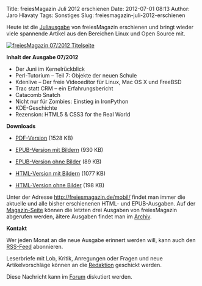 Title: freiesMagazin Juli 2012 erschienen
Date: 2012-07-01 08:13
Author: Jaro Hlavaty
Tags: Sonstiges
Slug: freiesmagazin-juli-2012-erschienen

Heute ist die
[Juliausgabe](http://www.freiesmagazin.de/freiesMagazin-2012-07) von
freiesMagazin erschienen und bringt wieder viele spannende Artikel aus
den Bereichen Linux und Open Source mit.


[![freiesMagazin 07/2012
Titelseite](http://www.freiesmagazin.de/system/files/freiesmagazin-2012-07.png)](http://www.freiesmagazin.de/system/files/freiesmagazin-2012-07.png)


<!--break--><!--break-->

**Inhalt der Ausgabe 07/2012**


-   Der Juni im Kernelrückblick
-   Perl-Tutorium – Teil 7: Objekte der neuen Schule
-   Kdenlive – Der freie Videoeditor für Linux, Mac OS X und FreeBSD
-   Trac statt CRM – ein Erfahrungsbericht
-   Catacomb Snatch
-   Nicht nur für Zombies: Einstieg in IronPython
-   KDE-Geschichte
-   Rezension: HTML5 & CSS3 for the Real World


**Downloads**


-   [PDF-Version](http://www.freiesmagazin.de/ftp/2012/freiesMagazin-2012-07.pdf)
    (1528 KB)


-   [EPUB-Version mit
    Bildern](http://www.freiesmagazin.de/ftp/2012/freiesMagazin-2012-07-bilder.epub)
    (930 KB)


-   [EPUB-Version ohne
    Bilder](http://www.freiesmagazin.de/ftp/2012/freiesMagazin-2012-07.epub)
    (89 KB)


-   [HTML-Version mit
    Bildern](http://www.freiesmagazin.de/mobil/freiesMagazin-2012-07-bilder.html)
    (1077 KB)


-   [HTML-Version ohne
    Bilder](http://www.freiesmagazin.de/mobil/freiesMagazin-2012-07.html)
    (198 KB)


Unter der Adresse <http://freiesmagazin.de/mobil/> findet man immer die
aktuelle und alle bisher erschienenen HTML- und EPUB-Ausgaben. Auf der
[Magazin-Seite](http://www.freiesmagazin.de/magazin) können die letzten
drei Ausgaben von freiesMagazin abgerufen werden, ältere Ausgaben findet
man im [Archiv](http://www.freiesmagazin.de/archiv).


**Kontakt**


Wer jeden Monat an die neue Ausgabe erinnert werden will, kann auch den
[RSS-Feed](http://www.freiesmagazin.de/rss.xml) abonnieren.


Leserbriefe mit Lob, Kritik, Anregungen oder Fragen und neue
Artikelvorschläge können an die
[Redaktion](http://www.freiesmagazin.de/kontakt) geschickt werden.


Diese Nachricht kann im
[Forum](http://forum.kubuntu-de.org/index.php?board=1.0) diskutiert
werden.



